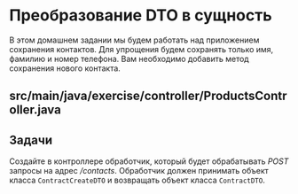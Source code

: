 # Преобразование DTO в сущность

В этом домашнем задании мы будем работать над приложением сохранения контактов. Для упрощения будем сохранять только имя, фамилию и номер телефона. Вам необходимо добавить метод сохранения нового контакта.

## src/main/java/exercise/controller/ProductsController.java

## Задачи

Создайте в контроллере обработчик, который будет обрабатывать *POST* запросы на адрес */contacts*. Обработчик должен принимать объект класса `ContractCreateDTO` и возвращать объект класса `ContractDTO`.
